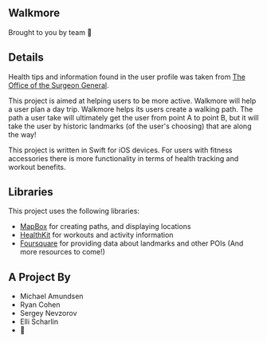 ## Walkmore
Brought to you by team 🐋

## Details

Health tips and information found in the user profile was taken from [The Office of the Surgeon General](http://www.surgeongeneral.gov/).

This project is aimed at helping users to be more active. Walkmore will help a user plan a day trip. Walkmore helps its users create a walking path. The path a user take will ultimately get the user from point A to point B, but it will take the user by historic landmarks (of the user's choosing) that are along the way!

This project is written in Swift for iOS devices. For users with fitness accessories there is more functionality in terms of health tracking and workout benefits.

## Libraries

This project uses the following libraries:

* [MapBox](https://www.mapbox.com/) for creating paths, and displaying locations
* [HealthKit](https://developer.apple.com/healthkit/) for workouts and activity information
* [Foursquare](https://developer.foursquare.com/) for providing data about landmarks and other POIs
(And more resources to come!)





## A Project By

* Michael Amundsen
* Ryan Cohen 
* Sergey Nevzorov
* Elli Scharlin
* 🐋
